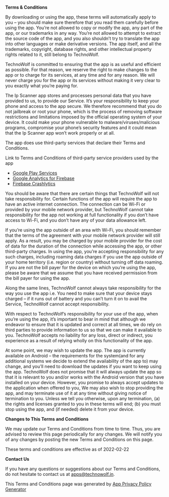 **Terms & Conditions**

By downloading or using the app, these terms will automatically apply to you – you should make sure
therefore that you read them carefully before using the app. You’re not allowed to copy or modify
the app, any part of the app, or our trademarks in any way. You’re not allowed to attempt to extract
the source code of the app, and you also shouldn’t try to translate the app into other languages or
make derivative versions. The app itself, and all the trademarks, copyright, database rights, and
other intellectual property rights related to it, still belong to TechnoWolf.

TechnoWolf is committed to ensuring that the app is as useful and efficient as possible. For that
reason, we reserve the right to make changes to the app or to charge for its services, at any time
and for any reason. We will never charge you for the app or its services without making it very
clear to you exactly what you’re paying for.

The Ip Scanner app stores and processes personal data that you have provided to us, to provide our
Service. It’s your responsibility to keep your phone and access to the app secure. We therefore
recommend that you do not jailbreak or root your phone, which is the process of removing software
restrictions and limitations imposed by the official operating system of your device. It could make
your phone vulnerable to malware/viruses/malicious programs, compromise your phone’s security
features and it could mean that the Ip Scanner app won’t work properly or at all.

The app does use third-party services that declare their Terms and Conditions.

Link to Terms and Conditions of third-party service providers used by the app

* [Google Play Services](https://policies.google.com/terms)
* [Google Analytics for Firebase](https://firebase.google.com/terms/analytics)
* [Firebase Crashlytics](https://firebase.google.com/terms/crashlytics)

You should be aware that there are certain things that TechnoWolf will not take responsibility for.
Certain functions of the app will require the app to have an active internet connection. The
connection can be Wi-Fi or provided by your mobile network provider, but TechnoWolf cannot take
responsibility for the app not working at full functionality if you don’t have access to Wi-Fi, and
you don’t have any of your data allowance left.

If you’re using the app outside of an area with Wi-Fi, you should remember that the terms of the
agreement with your mobile network provider will still apply. As a result, you may be charged by
your mobile provider for the cost of data for the duration of the connection while accessing the
app, or other third-party charges. In using the app, you’re accepting responsibility for any such
charges, including roaming data charges if you use the app outside of your home territory (i.e.
region or country) without turning off data roaming. If you are not the bill payer for the device on
which you’re using the app, please be aware that we assume that you have received permission from
the bill payer for using the app.

Along the same lines, TechnoWolf cannot always take responsibility for the way you use the app i.e.
You need to make sure that your device stays charged – if it runs out of battery and you can’t turn
it on to avail the Service, TechnoWolf cannot accept responsibility.

With respect to TechnoWolf’s responsibility for your use of the app, when you’re using the app, it’s
important to bear in mind that although we endeavor to ensure that it is updated and correct at all
times, we do rely on third parties to provide information to us so that we can make it available to
you. TechnoWolf accepts no liability for any loss, direct or indirect, you experience as a result of
relying wholly on this functionality of the app.

At some point, we may wish to update the app. The app is currently available on Android – the
requirements for the system(and for any additional systems we decide to extend the availability of
the app to) may change, and you’ll need to download the updates if you want to keep using the app.
TechnoWolf does not promise that it will always update the app so that it is relevant to you and/or
works with the Android version that you have installed on your device. However, you promise to
always accept updates to the application when offered to you, We may also wish to stop providing the
app, and may terminate use of it at any time without giving notice of termination to you. Unless we
tell you otherwise, upon any termination, (a) the rights and licenses granted to you in these terms
will end; (b) you must stop using the app, and (if needed) delete it from your device.

**Changes to This Terms and Conditions**

We may update our Terms and Conditions from time to time. Thus, you are advised to review this page
periodically for any changes. We will notify you of any changes by posting the new Terms and
Conditions on this page.

These terms and conditions are effective as of 2022-02-22

**Contact Us**

If you have any questions or suggestions about our Terms and Conditions, do not hesitate to contact
us at apps@technowolf.in.

This Terms and Conditions page was generated
by [App Privacy Policy Generator](https://app-privacy-policy-generator.nisrulz.com/)
